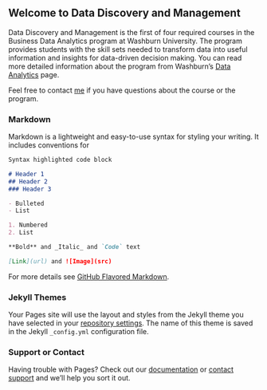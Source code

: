 ## Welcome to Data Discovery and Management

Data Discovery and Management is the first of four required courses in the Business Data Analytics program at Washburn University. The program provides students with the skill sets needed to transform data into useful information and insights for data-driven decision making. You can read more detailed information about the program from Washburn’s   [Data Analytics](https://www.washburn.edu/academics/college-schools/business/bba-data-analytics.html) page. 

Feel free to contact [me](mailto:akhadian.harnowo@washburn.edu) if you have questions about the course or the program.

### Markdown

Markdown is a lightweight and easy-to-use syntax for styling your writing. It includes conventions for

```markdown
Syntax highlighted code block

# Header 1
## Header 2
### Header 3

- Bulleted
- List

1. Numbered
2. List

**Bold** and _Italic_ and `Code` text

[Link](url) and ![Image](src)
```

For more details see [GitHub Flavored Markdown](https://guides.github.com/features/mastering-markdown/).

### Jekyll Themes

Your Pages site will use the layout and styles from the Jekyll theme you have selected in your [repository settings](https://github.com/akhadianharnowo/Dr.H/settings). The name of this theme is saved in the Jekyll `_config.yml` configuration file.

### Support or Contact

Having trouble with Pages? Check out our [documentation](https://docs.github.com/categories/github-pages-basics/) or [contact support](https://support.github.com/contact) and we’ll help you sort it out.
